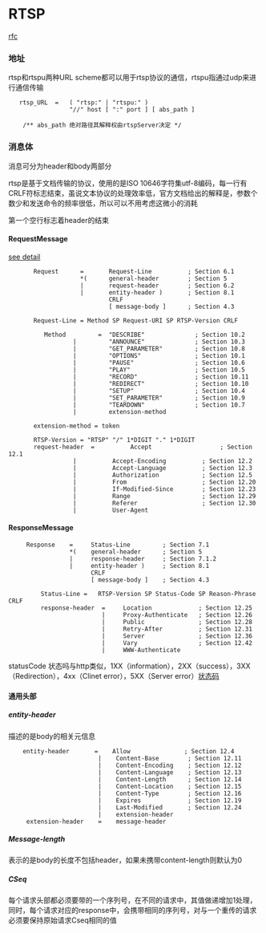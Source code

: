 # RTSP

[rfc](https://tools.ietf.org/html/rfc2326)

### 地址

rtsp和rtspu两种URL scheme都可以用于rtsp协议的通信，rtspu指通过udp来进行通信传输

```
   rtsp_URL  =   ( "rtsp:" | "rtspu:" )
                 "//" host [ ":" port ] [ abs_path ]
                 
    /** abs_path 绝对路径其解释权由rtspServer决定 */              
```

### 消息体

消息可分为header和body两部分

rtsp是基于文档传输的协议，使用的是ISO 10646字符集utf-8编码，每一行有CRLF符标志结束，虽说文本协议的处理效率低，官方文档给出的解释是，参数个数少和发送命令的频率很低，所以可以不用考虑这微小的消耗

第一个空行标志着header的结束

#### RequestMessage

 [see detail](https://tools.ietf.org/html/rfc2326#section-6) 

```
       Request      =       Request-Line          ; Section 6.1
                    *(      general-header        ; Section 5
                    |       request-header        ; Section 6.2
                    |       entity-header )       ; Section 8.1
                            CRLF
                            [ message-body ]      ; Section 4.3
                            
       Request-Line = Method SP Request-URI SP RTSP-Version CRLF
       
          Method         =  "DESCRIBE"              ; Section 10.2
                  |         "ANNOUNCE"              ; Section 10.3
                  |         "GET_PARAMETER"         ; Section 10.8
                  |         "OPTIONS"               ; Section 10.1
                  |         "PAUSE"                 ; Section 10.6
                  |         "PLAY"                  ; Section 10.5
                  |         "RECORD"                ; Section 10.11
                  |         "REDIRECT"              ; Section 10.10
                  |         "SETUP"                 ; Section 10.4
                  |         "SET_PARAMETER"         ; Section 10.9
                  |         "TEARDOWN"              ; Section 10.7
                  |         extension-method

       extension-method = token
       
       RTSP-Version = "RTSP" "/" 1*DIGIT "." 1*DIGIT
       request-header  =          Accept                   ; Section 12.1
                  |          Accept-Encoding          ; Section 12.2
                  |          Accept-Language          ; Section 12.3
                  |          Authorization            ; Section 12.5
                  |          From                     ; Section 12.20
                  |          If-Modified-Since        ; Section 12.23
                  |          Range                    ; Section 12.29
                  |          Referer                  ; Section 12.30
                  |          User-Agent

```

#### ResponseMessage

```
     Response    =     Status-Line         ; Section 7.1
                 *(    general-header      ; Section 5
                 |     response-header     ; Section 7.1.2
                 |     entity-header )     ; Section 8.1
                       CRLF
                       [ message-body ]    ; Section 4.3
                       
         Status-Line =   RTSP-Version SP Status-Code SP Reason-Phrase CRLF
         response-header  =     Location             ; Section 12.25
                          |     Proxy-Authenticate   ; Section 12.26
                          |     Public               ; Section 12.28
                          |     Retry-After          ; Section 12.31
                          |     Server               ; Section 12.36
                          |     Vary                 ; Section 12.42
                          |     WWW-Authenticate 
```

statusCode 状态吗与http类似，1XX（information），2XX（success），3XX（Redirection），4xx（Clinet error），5XX（Server error）[状态码](https://tools.ietf.org/html/rfc2326#section-7.1.1)

#### 通用头部

##### entity-header

描述的是body的相关元信息

```
    entity-header       =    Allow               ; Section 12.4
                         |    Content-Base        ; Section 12.11
                         |    Content-Encoding    ; Section 12.12
                         |    Content-Language    ; Section 12.13
                         |    Content-Length      ; Section 12.14
                         |    Content-Location    ; Section 12.15
                         |    Content-Type        ; Section 12.16
                         |    Expires             ; Section 12.19
                         |    Last-Modified       ; Section 12.24
                         |    extension-header
     extension-header    =    message-header
```

##### Message-length

表示的是body的长度不包括header，如果未携带content-length则默认为0

##### CSeq

每个请求头部都必须要带的一个序列号，在不同的请求中，其值做递增加1处理，同时，每个请求对应的response中，会携带相同的序列号，对与一个重传的请求必须要保持原始请求Cseq相同的值